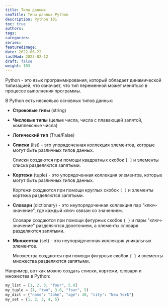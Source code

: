 ```yaml
---
title: Типы данных
seoTitle: Типы данных Python
description: Python 101
toc: true
authors:
tags:
categories:
series:
featuredImage:
date: 2022-06-22
lastMod: 2023-02-12
draft: false
weight: 103
---
```


Python - это язык программирования, который обладает динамической типизацией, что означает, что тип переменной может меняться в процессе выполнения программы.

В Python есть несколько основных типов данных:

- **Строковые типы** (string)
- **Числовые типы** (целые числа, числа с плавающей запятой, комплексные числа)
- **Логический тип** (True/False)
- **Списки** (list) - это упорядоченная коллекция элементов, которые могут быть различных типов данных.

    Списки создаются при помощи квадратных скобок `[ ]` и элементы списка разделяются запятыми.

- **Кортежи** (tuple) - это упорядоченная коллекция элементов, которые могут быть различных типов данных.

    Кортежи создаются при помощи круглых скобок `( )` и элементы кортежа разделяются запятыми.

- **Словари** (dictionary) - это неупорядоченная коллекция пар "ключ-значение", где каждый ключ связан со значением.

    Словари создаются при помощи фигурных скобок `{ }` и пары "ключ-значение" разделяются двоеточием, а элементы словаря разделяются запятыми.

- **Множества** (set) - это неупорядоченная коллекция уникальных элементов.

    Множества создаются при помощи фигурных скобок `{ }` и элементы множества разделяются запятыми.

Например, вот как можно создать списки, кортежи, словари и множества в Python:

```python
my_list = [1, 2, 3, "four", 5.0]
my_tuple = (1, "two", 3.0, "four", 5)
my_dict = {"name": "John", "age": 30, "city": "New York"}
my_set = {1, 2, 3, 4, 5}
```
